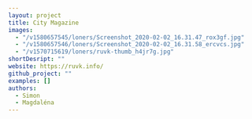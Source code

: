 ```yaml
---
layout: project
title: City Magazine
images:
  - "/v1580657545/loners/Screenshot_2020-02-02_16.31.47_rox3gf.jpg"
  - "/v1580657546/loners/Screenshot_2020-02-02_16.31.58_ercvcs.jpg"
  - "/v1570715619/loners/ruvk-thumb_h4jr7g.jpg"
shortDesript: ""
website: https://ruvk.info/
github_project: ""
examples: []
authors:
  - Simon
  - Magdaléna
---
```

